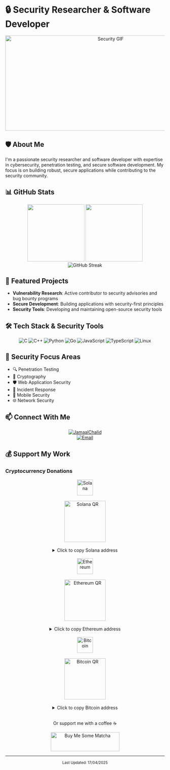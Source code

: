 # 🔒 Security Researcher & Software Developer

<div align="center">
  <img src="https://media1.giphy.com/media/v1.Y2lkPTc5MGI3NjExdGE0ajRzeHJqYzB2enM4NHd1MjR0NzRnbGI3Zjgwenc0bzdoZzZwbCZlcD12MV9pbnRlcm5hbF9naWZfYnlfaWQmY3Q9Zw/14kdiJUblbWBXy/giphy.gif" alt="Security GIF" width="650" height="300"/>
</div>

## 🛡️ About Me
I'm a passionate security researcher and software developer with expertise in cybersecurity, penetration testing, and secure software development. My focus is on building robust, secure applications while contributing to the security community.

## 📊 GitHub Stats
<div align="center">
  <img height="180em" src="https://github-readme-stats-eight-theta.vercel.app/api?username=whogotpwned&show_icons=true&theme=dark&include_all_commits=true&count_private=true&hide_border=true"/>
  <img height="180em" src="https://github-readme-stats-eight-theta.vercel.app/api/top-langs/?username=whogotpwned&layout=compact&langs_count=8&theme=dark&hide_border=true"/>
</div>

<div align="center">
  <img src="https://github-readme-streak-stats.herokuapp.com/?user=whogotpwned&theme=dark&hide_border=true" alt="GitHub Streak"/>
</div>

## 🚀 Featured Projects
- **Vulnerability Research**: Active contributor to security advisories and bug bounty programs  
- **Secure Development**: Building applications with security-first principles  
- **Security Tools**: Developing and maintaining open-source security tools  

## 🛠️ Tech Stack & Security Tools
<div align="center">
  <img src="https://img.shields.io/badge/c-%2300599C.svg?style=flat&logo=c&logoColor=white" alt="C"/>
  <img src="https://img.shields.io/badge/c++-%2300599C.svg?style=flat&logo=c%2B%2B&logoColor=white" alt="C++"/>
  <img src="https://img.shields.io/badge/python-3670A0?style=flat&logo=python&logoColor=ffdd54" alt="Python"/>
  <img src="https://img.shields.io/badge/go-%2300ADD8.svg?style=flat&logo=go&logoColor=white" alt="Go"/>
  <img src="https://img.shields.io/badge/javascript-%23323330.svg?style=flat&logo=javascript&logoColor=%23F7DF1E" alt="JavaScript"/>
  <img src="https://img.shields.io/badge/typescript-%23007ACC.svg?style=flat&logo=typescript&logoColor=white" alt="TypeScript"/>
  <img src="https://img.shields.io/badge/Linux-FCC624?style=flat&logo=linux&logoColor=black" alt="Linux"/>
</div>

## 🎯 Security Focus Areas
- 🔍 Penetration Testing  
- 🔐 Cryptography  
- 🛡️ Web Application Security  
- 🚨 Incident Response  
- 📱 Mobile Security  
- 🌐 Network Security  

## 📫 Connect With Me
<div align="center">
  <a href="https://twitter.com/JamaalChalid" target="blank">
    <img src="https://img.shields.io/twitter/follow/JamaalChalid?logo=twitter&style=for-the-badge" alt="JamaalChalid"/>
  </a>
  <br/>
  <a href="mailto:chalidjamaal@protonmail.com">
    <img src="https://img.shields.io/badge/Email-chalidjamaal@protonmail.com-blue?style=flat&logo=protonmail" alt="Email"/>
  </a>
</div>

## 💰 Support My Work

### Cryptocurrency Donations

<!-- Solana -->
<div align="center">
  <img src="https://raw.githubusercontent.com/trustwallet/assets/master/blockchains/solana/info/logo.png" alt="Solana" width="50"/>
  <br/><br/>
  <img src="https://api.qrserver.com/v1/create-qr-code/?size=150x150&data=3mP2tXWa2RjEdZU1HNUTmHHTnCjhWY35TuiBrnvYdTnR" alt="Solana QR" width="130"/>
  <br/><br/>
  <details>
    <summary>Click to copy Solana address</summary>
    <code>3mP2tXWa2RjEdZU1HNUTmHHTnCjhWY35TuiBrnvYdTnR</code>
  </details>
</div>

<br/>

<!-- Ethereum -->
<div align="center">
  <img src="https://raw.githubusercontent.com/trustwallet/assets/master/blockchains/ethereum/info/logo.png" alt="Ethereum" width="50"/>
  <br/><br/>
  <img src="https://api.qrserver.com/v1/create-qr-code/?size=150x150&data=0x44043c71EDB5287DA849E5925787B5ea3f70ff3C" alt="Ethereum QR" width="130"/>
  <br/><br/>
  <details>
    <summary>Click to copy Ethereum address</summary>
    <code>0x44043c71EDB5287DA849E5925787B5ea3f70ff3C</code>
  </details>
</div>

<br/>

<!-- Bitcoin -->
<div align="center">
  <img src="https://raw.githubusercontent.com/trustwallet/assets/master/blockchains/bitcoin/info/logo.png" alt="Bitcoin" width="50"/>
  <br/><br/>
  <img src="https://api.qrserver.com/v1/create-qr-code/?size=150x150&data=bc1qk4cephhw48src2ws030luzjp6v4jfgcq2czen9" alt="Bitcoin QR" width="130"/>
  <br/><br/>
  <details>
    <summary>Click to copy Bitcoin address</summary>
    <code>bc1qk4cephhw48src2ws030luzjp6v4jfgcq2czen9</code>
  </details>
</div>

<br/>

<div align="center">
  <p>Or support me with a coffee ☕</p>
  <a href="https://www.buymeacoffee.com/pwned" target="_blank">
    <img src="https://cdn.buymeacoffee.com/buttons/v2/default-green.png" alt="Buy Me Some Matcha" style="height: 60px !important;width: 217px !important;"/>
  </a>
</div>

---

<div align="center">
  <sub>Last Updated: 17/04/2025</sub>
</div>
